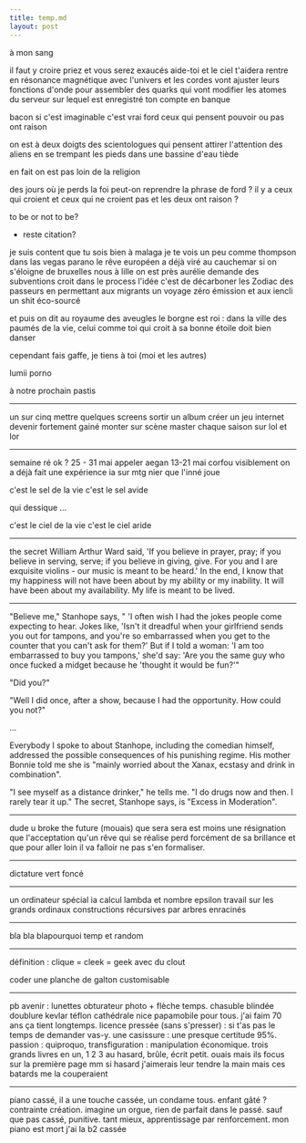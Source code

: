 ```yaml
---
title: temp.md
layout: post
---
```


à mon sang

il faut y croire
priez et vous serez exaucés
aide-toi et le ciel t'aidera
rentre en résonance magnétique avec l'univers et les cordes vont ajuster leurs fonctions d'onde pour assembler des quarks qui vont modifier les atomes du serveur sur lequel est enregistré ton compte en banque

bacon si c'est imaginable c'est vrai
ford ceux qui pensent pouvoir ou pas ont raison

on est à deux doigts des scientologues qui pensent attirer l'attention des aliens en se trempant les pieds dans une bassine d'eau tiède

en fait on est pas loin de la religion

des jours où je perds la foi
peut-on reprendre la phrase de ford ?
il y a ceux qui croient et ceux qui ne croient pas et les deux ont raison ?

to be or not to be?
+ reste citation?

je suis content que tu sois bien à malaga
je te vois un peu comme thompson dans las vegas parano
le rêve européen a déjà viré au cauchemar si on s'éloigne de bruxelles
nous à lille on est près
aurélie demande des subventions croit dans le process l'idée c'est de décarboner les Zodiac des passeurs en permettant aux migrants un voyage zéro émission et aux iencli un shit éco-sourcé

et puis on dit au royaume des aveugles le borgne est roi : dans la ville des paumés de la vie, celui comme toi qui croit à sa bonne étoile doit bien danser

cependant fais gaffe, je tiens à toi (moi et les autres)

lumii porno

à notre prochain pastis

---

un sur cinq
mettre quelques screens
sortir un album
créer un jeu internet
devenir fortement gainé
monter sur scène
master chaque saison sur lol et lor

---

semaine ré ok ? 25 - 31 mai
appeler aegan 13-21 mai corfou
visiblement on a déjà fait une expérience ia sur mtg
nier que l'inné joue


c'est le sel de la vie c'est le sel avide

qui dessique ...

c'est le ciel de la vie c'est le ciel aride


---

the secret
William Arthur Ward said, 'If you believe in prayer, pray; if you believe in serving, serve; if you believe in giving, give. For you and I are exquisite violins - our music is meant to be heard.'
In the end, I know that my happiness will not have been about by my ability or my inability. It will have been about my availability. My life is meant to be lived.

---

"Believe me," Stanhope says, " 'I often wish I had the jokes people come expecting to hear. Jokes like, 'Isn't it dreadful when your girlfriend sends you out for tampons, and you're so embarrassed when you get to the counter that you can't ask for them?' But if I told a woman: 'I am too embarrassed to buy you tampons,' she'd say: 'Are you the same guy who once fucked a midget because he 'thought it would be fun?'"

"Did you?"

"Well I did once, after a show, because I had the opportunity. How could you not?"

...

Everybody I spoke to about Stanhope, including the comedian himself, addressed the possible consequences of his punishing regime. His mother Bonnie told me she is "mainly worried about the Xanax, ecstasy and drink in combination".

"I see myself as a distance drinker," he tells me. "I do drugs now and then. I rarely tear it up." The secret, Stanhope says, is "Excess in Moderation".

---

dude u broke the future (mouais)
que sera sera est moins une résignation
que l'acceptation qu'un rêve qui se réalise perd forcément de sa brillance
et que pour aller loin il va falloir ne pas s'en formaliser.

---

dictature vert foncé

---

un ordinateur spécial ia
calcul lambda et nombre epsilon
travail sur les grands ordinaux
constructions récursives par arbres enracinés

---

bla bla blapourquoi temp et random

---

définition :
clique = cleek = geek avec du clout

coder une planche de galton customisable

---

pb avenir : lunettes obturateur photo + flèche temps.
chasuble blindée doublure kevlar téflon cathédrale nice papamobile pour tous.
j'ai faim 70 ans ça tient longtemps.
licence pressée (sans s'presser) : si t'as pas le temps de demander vas-y.
une casissure : une presque certitude 95%.
passion : quiproquo, transfiguration : manipulation économique.
trois grands livres en un, 1 2 3 au hasard, brûle, écrit petit.
ouais mais ils focus sur la première page mm si hasard
j'aimerais leur tendre la main mais ces batards me la couperaient

---

piano cassé, 
il a une touche cassée,
un condame tous.
enfant gâté ?
contrainte création.
imagine un orgue,
rien de parfait dans le passé.
sauf que pas cassé, punitive.
tant mieux, 
apprentissage par renforcement.
mon piano est mort j'ai la b2 cassée
